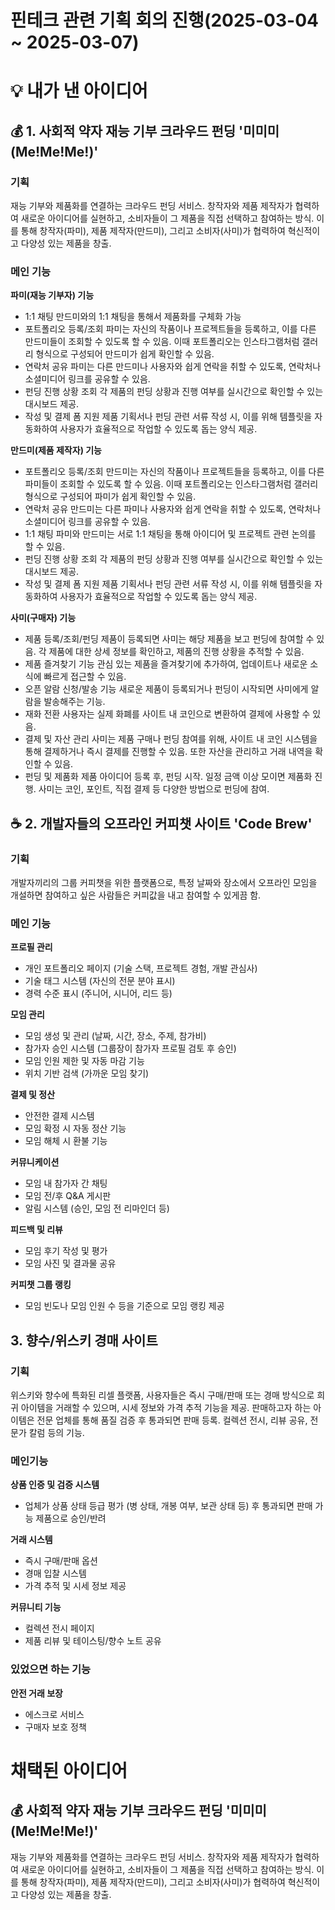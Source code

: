# 핀테크 관련 기획 회의 진행(2025-03-04 ~ 2025-03-07)

# 💡 내가 낸 아이디어
## 💰 1. 사회적 약자 재능 기부 크라우드 펀딩 '미미미(Me!Me!Me!)'
### 기획
재능 기부와 제품화를 연결하는 크라우드 펀딩 서비스. 창작자와 제품 제작자가 협력하여 새로운 아이디어를 실현하고, 소비자들이 그 제품을 직접 선택하고 참여하는 방식. 이를 통해 창작자(파미), 제품 제작자(만드미), 그리고 소비자(사미)가 협력하여 혁신적이고 다양성 있는 제품을 창출.

### 메인 기능
**파미(재능 기부자) 기능**
- 1:1 채팅
만드미와의 1:1 채팅을 통해서 제품화를 구체화 가능
- 포트폴리오 등록/조회
파미는 자신의 작품이나 프로젝트들을 등록하고, 이를 다른 만드미들이 조회할 수 있도록 할 수 있음. 이때 포트폴리오는 인스타그램처럼 갤러리 형식으로 구성되어 만드미가 쉽게 확인할 수 있음.
- 연락처 공유
파미는 다른 만드미나 사용자와 쉽게 연락을 취할 수 있도록, 연락처나 소셜미디어 링크를 공유할 수 있음.
- 펀딩 진행 상황 조회
각 제품의 펀딩 상황과 진행 여부를 실시간으로 확인할 수 있는 대시보드 제공.
- 작성 및 결제 폼 지원
제품 기획서나 펀딩 관련 서류 작성 시, 이를 위해 템플릿을 자동화하여 사용자가 효율적으로 작업할 수 있도록 돕는 양식 제공.

**만드미(제품 제작자) 기능**
- 포트폴리오 등록/조회
만드미는 자신의 작품이나 프로젝트들을 등록하고, 이를 다른 파미들이 조회할 수 있도록 할 수 있음. 이때 포트폴리오는 인스타그램처럼 갤러리 형식으로 구성되어 파미가 쉽게 확인할 수 있음.
- 연락처 공유
만드미는 다른 파미나 사용자와 쉽게 연락을 취할 수 있도록, 연락처나 소셜미디어 링크를 공유할 수 있음.
- 1:1 채팅
파미와 만드미는 서로 1:1 채팅을 통해 아이디어 및 프로젝트 관련 논의를 할 수 있음.
- 펀딩 진행 상황 조회
각 제품의 펀딩 상황과 진행 여부를 실시간으로 확인할 수 있는 대시보드 제공.
- 작성 및 결제 폼 지원
제품 기획서나 펀딩 관련 서류 작성 시, 이를 위해 템플릿을 자동화하여 사용자가 효율적으로 작업할 수 있도록 돕는 양식 제공.

**사미(구매자) 기능**
- 제품 등록/조회/펀딩
제품이 등록되면 사미는 해당 제품을 보고 펀딩에 참여할 수 있음. 각 제품에 대한 상세 정보를 확인하고, 제품의 진행 상황을 추적할 수 있음.
- 제품 즐겨찾기 기능
관심 있는 제품을 즐겨찾기에 추가하여, 업데이트나 새로운 소식에 빠르게 접근할 수 있음.
- 오픈 알람 신청/발송 기능
새로운 제품이 등록되거나 펀딩이 시작되면 사미에게 알람을 발송해주는 기능.
- 재화 전환
사용자는 실제 화폐를 사이트 내 코인으로 변환하여 결제에 사용할 수 있음.
- 결제 및 자산 관리
사미는 제품 구매나 펀딩 참여를 위해, 사이트 내 코인 시스템을 통해 결제하거나 즉시 결제를 진행할 수 있음. 또한 자산을 관리하고 거래 내역을 확인할 수 있음.
- 펀딩 및 제품화
제품 아이디어 등록 후, 펀딩 시작. 일정 금액 이상 모이면 제품화 진행.
사미는 코인, 포인트, 직접 결제 등 다양한 방법으로 펀딩에 참여.

## ☕ 2. 개발자들의 오프라인 커피챗 사이트 'Code Brew'
### 기획
개발자끼리의 그룹 커피챗을 위한 플랫폼으로, 특정 날짜와 장소에서 오프라인 모임을 개설하면 참여하고 싶은 사람들은 커피값을 내고 참여할 수 있게끔 함.

### 메인 기능
**프로필 관리**
- 개인 포트폴리오 페이지 (기술 스택, 프로젝트 경험, 개발 관심사)
- 기술 태그 시스템 (자신의 전문 분야 표시)
- 경력 수준 표시 (주니어, 시니어, 리드 등)

**모임 관리**
- 모임 생성 및 관리 (날짜, 시간, 장소, 주제, 참가비)
- 참가자 승인 시스템 (그룹장이 참가자 프로필 검토 후 승인)
- 모임 인원 제한 및 자동 마감 기능
- 위치 기반 검색 (가까운 모임 찾기)

**결제 및 정산**
- 안전한 결제 시스템
- 모임 확정 시 자동 정산 기능
- 모임 해체 시 환불 기능

**커뮤니케이션**
- 모임 내 참가자 간 채팅
- 모임 전/후 Q&A 게시판
- 알림 시스템 (승인, 모임 전 리마인더 등)

**피드백 및 리뷰**
- 모임 후기 작성 및 평가
- 모임 사진 및 결과물 공유

**커피챗 그룹 랭킹**
- 모임 빈도나 모임 인원 수 등을 기준으로 모임 랭킹 제공

## 3. 향수/위스키 경매 사이트
### 기획
위스키와 향수에 특화된 리셀 플랫폼, 사용자들은 즉시 구매/판매 또는 경매 방식으로 희귀 아이템을 거래할 수 있으며, 시세 정보와 가격 추적 기능을 제공. 판매하고자 하는 아이템은 전문 업체를 통해 품질 검증 후 통과되면 판매 등록. 컬렉션 전시, 리뷰 공유, 전문가 칼럼 등의 기능.


### 메인기능
**상품 인증 및 검증 시스템**
- 업체가 상품 상태 등급 평가 (병 상태, 개봉 여부, 보관 상태 등) 후 통과되면 판매 가능 제품으로 승인/반려

**거래 시스템**
- 즉시 구매/판매 옵션
- 경매 입찰 시스템
- 가격 추적 및 시세 정보 제공

**커뮤니티 기능**
- 컬렉션 전시 페이지
- 제품 리뷰 및 테이스팅/향수 노트 공유

### 있었으면 하는 기능
**안전 거래 보장**
- 에스크로 서비스
- 구매자 보호 정책

# 채택된 아이디어
## 💰 사회적 약자 재능 기부 크라우드 펀딩 '미미미(Me!Me!Me!)'
재능 기부와 제품화를 연결하는 크라우드 펀딩 서비스. 창작자와 제품 제작자가 협력하여 새로운 아이디어를 실현하고, 소비자들이 그 제품을 직접 선택하고 참여하는 방식. 이를 통해 창작자(파미), 제품 제작자(만드미), 그리고 소비자(사미)가 협력하여 혁신적이고 다양성 있는 제품을 창출.

